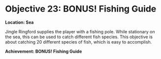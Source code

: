# Objective 23: BONUS! Fishing Guide
**Location: Sea**

Jingle Ringford supplies the player with a fishing pole. While stationary on the sea, this can be used to catch different fish species.
This objective is about catching 20 different species of fish, which is easy to accomplish.

**Achievement: BONUS! Fishing Guide**
<!--stackedit_data:
eyJoaXN0b3J5IjpbLTIxMTQxMjY0MzMsLTIwMTAxOTI2M119
-->